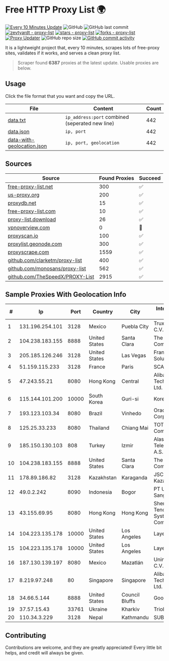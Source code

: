 
# Free HTTP Proxy List 🌍

[![Every 10 Minutes Update](https://github.com/mertguvencli/http-proxy-list/actions/workflows/main.yml/badge.svg?branch=main)](https://github.com/mertguvencli/http-proxy-list/actions/workflows/main.yml)
![GitHub](https://img.shields.io/github/license/mertguvencli/http-proxy-list)
![GitHub last commit](https://img.shields.io/github/last-commit/mertguvencli/http-proxy-list)
[![zevtyardt - proxy-list](https://img.shields.io/static/v1?label=zevtyardt&message=proxy-list&color=blue&logo=github)](https://github.com/zevtyardt/proxy-list "Go to GitHub repo")
[![stars - proxy-list](https://img.shields.io/github/stars/zevtyardt/proxy-list?style=social)](https://github.com/zevtyardt/proxy-list)
[![forks - proxy-list](https://img.shields.io/github/forks/zevtyardt/proxy-list?style=social)](https://github.com/zevtyardt/proxy-list)
[![Proxy Updater](https://github.com/zevtyardt/proxy-list/workflows/Proxy%20Updater/badge.svg)](https://github.com/zevtyardt/proxy-list/actions?query=workflow:"Proxy+Updater")
![GitHub repo size](https://img.shields.io/github/repo-size/zevtyardt/proxy-list)
[![GitHub commit activity](https://img.shields.io/github/commit-activity/m/zevtyardt/proxy-list?logo=commits)](https://github.com/zevtyardt/proxy-list/commits/main)

It is a lightweight project that, every 10 minutes, scrapes lots of free-proxy sites, validates if it works, and serves a clean proxy list.

> Scraper found **6387** proxies at the latest update. Usable proxies are below.

## Usage

Click the file format that you want and copy the URL.

|File|Content|Count|
|----|-------|-----|
|[data.txt](https://raw.githubusercontent.com/mertguvencli/http-proxy-list/main/proxy-list/data.txt)|`ip_address:port` combined (seperated new line)|442|
|[data.json](https://raw.githubusercontent.com/mertguvencli/http-proxy-list/main/proxy-list/data.json)|`ip, port`|442|
|[data-with-geolocation.json](https://raw.githubusercontent.com/mertguvencli/http-proxy-list/main/proxy-list/data-with-geolocation.json)|`ip, port, geolocation`|442|

## Sources

|Source|Found Proxies|Succeed|
|------|-------------|-------|
|[free-proxy-list.net](https://free-proxy-list.net)|300|✅|
|[us-proxy.org](https://www.us-proxy.org)|200|✅|
|[proxydb.net](http://proxydb.net)|15|✅|
|[free-proxy-list.com](https://free-proxy-list.com/?page=&port=&type%5B%5D=http&type%5B%5D=https&up_time=0&search=Search)|10|✅|
|[proxy-list.download](https://www.proxy-list.download/HTTP)|26|✅|
|[vpnoverview.com](https://vpnoverview.com/privacy/anonymous-browsing/free-proxy-servers)|0|🚫|
|[proxyscan.io](https://www.proxyscan.io)|100|✅|
|[proxylist.geonode.com](https://proxylist.geonode.com/api/proxy-list?limit=300&page=1&sort_by=lastChecked&sort_type=desc&protocols=http,https)|300|✅|
|[proxyscrape.com](https://api.proxyscrape.com/v2/?request=displayproxies&protocol=http&timeout=10000&country=all&ssl=all&anonymity=all)|1559|✅|
|[github.com/clarketm/proxy-list](https://raw.githubusercontent.com/clarketm/proxy-list/master/proxy-list-raw.txt)|400|✅|
|[github.com/monosans/proxy-list](https://raw.githubusercontent.com/monosans/proxy-list/main/proxies/http.txt)|562|✅|
|[github.com/TheSpeedX/PROXY-List](https://raw.githubusercontent.com/TheSpeedX/PROXY-List/master/http.txt)|2915|✅|


## Sample Proxies With Geolocation Info

|#|Ip|Port|Country|City|Internet Service Provider|
|-|--|----|-------|----|-------------------------|
|1|131.196.254.101|3128|Mexico|Puebla City|Truxgo S. R.L. de C.V.|
|2|104.238.183.155|8888|United States|Santa Clara|The Constant Company|
|3|205.185.126.246|3128|United States|Las Vegas|FranTech Solutions|
|4|51.159.115.233|3128|France|Paris|SCALEWAY|
|5|47.243.55.21|8080|Hong Kong|Central|Alibaba (US) Technology Co., Ltd.|
|6|115.144.101.200|10000|South Korea|Guri-si|Korea Telecom|
|7|193.123.103.34|8080|Brazil|Vinhedo|Oracle Corporation|
|8|125.25.33.233|8080|Thailand|Chiang Mai|TOT Public Company Limited|
|9|185.150.130.103|808|Turkey|Izmir|Alastyr Telekomunikasyon A.S.|
|10|104.238.183.155|8888|United States|Santa Clara|The Constant Company|
|11|178.89.186.82|3128|Kazakhstan|Karaganda|JSC Kazakhtelecom|
|12|49.0.2.242|8090|Indonesia|Bogor|PT Usaha Adi Sanggoro|
|13|43.155.69.95|8080|Hong Kong|Hong Kong|Shenzhen Tencent Computer Systems Company Limited|
|14|104.223.135.178|10000|United States|Los Angeles|LayerHost|
|15|104.223.135.178|10000|United States|Los Angeles|LayerHost|
|16|187.130.139.197|8080|Mexico|Mazatlán|Uninet S.A. de C.V.|
|17|8.219.97.248|80|Singapore|Singapore|Alibaba (US) Technology Co., Ltd.|
|18|34.66.5.144|8888|United States|Council Bluffs|Google LLC|
|19|37.57.15.43|33761|Ukraine|Kharkiv|Triolan|
|20|110.34.3.229|3128|Nepal|Kathmandu|SUBISU C7|



## Contributing

Contributions are welcome, and they are greatly appreciated! Every
little bit helps, and credit will always be given.

